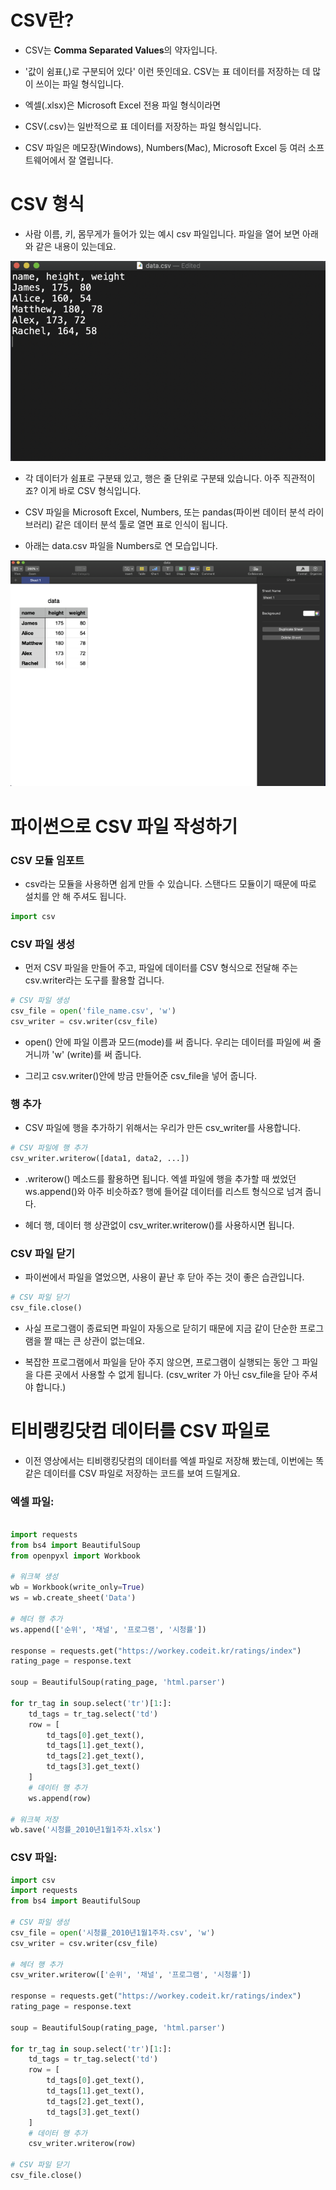 # CSV란?

+ CSV는 **Comma Separated Values**의 약자입니다. 

+ '값이 쉼표(,)로 구분되어 있다' 이런 뜻인데요. CSV는 표 데이터를 저장하는 데 많이 쓰이는 파일 형식입니다.

+ 엑셀(.xlsx)은 Microsoft Excel 전용 파일 형식이라면 

+ CSV(.csv)는 일반적으로 표 데이터를 저장하는 파일 형식입니다. 

+ CSV 파일은 메모장(Windows), Numbers(Mac), Microsoft Excel 등 여러 소프트웨어에서 잘 열립니다.

# CSV 형식

+ 사람 이름, 키, 몸무게가 들어가 있는 예시 csv 파일입니다. 파일을 열어 보면 아래와 같은 내용이 있는데요.

![Web_Automation_Start_002](../../images/Web_Automation_Start/002.png)

+ 각 데이터가 쉼표로 구분돼 있고, 행은 줄 단위로 구분돼 있습니다. 아주 직관적이죠? 이게 바로 CSV 형식입니다.

+ CSV 파일을 Microsoft Excel, Numbers, 또는 pandas(파이썬 데이터 분석 라이브러리) 같은 데이터 분석 툴로 열면 표로 인식이 됩니다. 

+ 아래는 data.csv 파일을 Numbers로 연 모습입니다.

![Web_Automation_Start_003](../../images/Web_Automation_Start/003.png)

# 파이썬으로 CSV 파일 작성하기

### CSV 모듈 임포트

+ csv라는 모듈을 사용하면 쉽게 만들 수 있습니다. 스탠다드 모듈이기 때문에 따로 설치를 안 해 주셔도 됩니다.

```python
import csv
```

### CSV 파일 생성

+ 먼저 CSV 파일을 만들어 주고, 파일에 데이터를 CSV 형식으로 전달해 주는 csv.writer라는 도구를 활용할 겁니다.

```python
# CSV 파일 생성
csv_file = open('file_name.csv', 'w')
csv_writer = csv.writer(csv_file)
```

+ open() 안에 파일 이름과 모드(mode)를 써 줍니다. 우리는 데이터를 파일에 써 줄 거니까 'w' (write)를 써 줍니다.

+ 그리고 csv.writer()안에 방금 만들어준 csv_file을 넣어 줍니다.

### 행 추가

+ CSV 파일에 행을 추가하기 위해서는 우리가 만든 csv_writer를 사용합니다.

```python
# CSV 파일에 행 추가
csv_writer.writerow([data1, data2, ...])
```

+ .writerow() 메소드를 활용하면 됩니다. 엑셀 파일에 행을 추가할 때 썼었던 ws.append()와 아주 비슷하죠? 행에 들어갈 데이터를 리스트 형식으로 넘겨 줍니다.

+ 헤더 행, 데이터 행 상관없이 csv_writer.writerow()를 사용하시면 됩니다.

### CSV 파일 닫기

+ 파이썬에서 파일을 열었으면, 사용이 끝난 후 닫아 주는 것이 좋은 습관입니다.

```python
# CSV 파일 닫기
csv_file.close()
```

+ 사실 프로그램이 종료되면 파일이 자동으로 닫히기 때문에 지금 같이 단순한 프로그램을 짤 때는 큰 상관이 없는데요. 

+ 복잡한 프로그램에서 파일을 닫아 주지 않으면, 프로그램이 실행되는 동안 그 파일을 다른 곳에서 사용할 수 없게 됩니다. (csv_writer 가 아닌 csv_file을 닫아 주셔야 합니다.)

# 티비랭킹닷컴 데이터를 CSV 파일로

+ 이전 영상에서는 티비랭킹닷컴의 데이터를 엑셀 파일로 저장해 봤는데, 이번에는 똑같은 데이터를 CSV 파일로 저장하는 코드를 보여 드릴게요.


### 엑셀 파일:

```python

import requests
from bs4 import BeautifulSoup
from openpyxl import Workbook

# 워크북 생성
wb = Workbook(write_only=True)
ws = wb.create_sheet('Data')

# 헤더 행 추가
ws.append(['순위', '채널', '프로그램', '시청률'])

response = requests.get("https://workey.codeit.kr/ratings/index")
rating_page = response.text

soup = BeautifulSoup(rating_page, 'html.parser')

for tr_tag in soup.select('tr')[1:]:
    td_tags = tr_tag.select('td')
    row = [
        td_tags[0].get_text(),
        td_tags[1].get_text(),
        td_tags[2].get_text(),
        td_tags[3].get_text()
    ]
    # 데이터 행 추가
    ws.append(row)

# 워크북 저장
wb.save('시청률_2010년1월1주차.xlsx')
```

### CSV 파일:

```python
import csv
import requests
from bs4 import BeautifulSoup

# CSV 파일 생성
csv_file = open('시청률_2010년1월1주차.csv', 'w')
csv_writer = csv.writer(csv_file)

# 헤더 행 추가
csv_writer.writerow(['순위', '채널', '프로그램', '시청률'])

response = requests.get("https://workey.codeit.kr/ratings/index")
rating_page = response.text

soup = BeautifulSoup(rating_page, 'html.parser')

for tr_tag in soup.select('tr')[1:]:
    td_tags = tr_tag.select('td')
    row = [
        td_tags[0].get_text(),
        td_tags[1].get_text(),
        td_tags[2].get_text(),
        td_tags[3].get_text()
    ]
    # 데이터 행 추가
    csv_writer.writerow(row)

# CSV 파일 닫기
csv_file.close()
```
